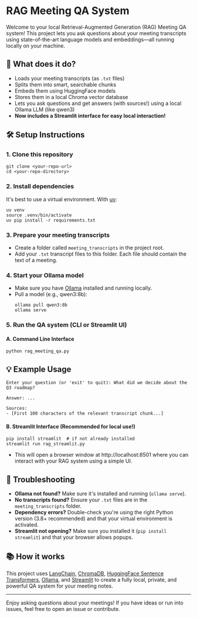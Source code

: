 # RAG Meeting QA System

Welcome to your local Retrieval-Augmented Generation (RAG) Meeting QA system! This project lets you ask questions about your meeting transcripts using state-of-the-art language models and embeddings—all running locally on your machine.

## 🚀 What does it do?
- Loads your meeting transcripts (as `.txt` files)
- Splits them into smart, searchable chunks
- Embeds them using HuggingFace models
- Stores them in a local Chroma vector database
- Lets you ask questions and get answers (with sources!) using a local Ollama LLM (like qwen3)
- **Now includes a Streamlit interface for easy local interaction!**

## 🛠️ Setup Instructions

### 1. Clone this repository

```
git clone <your-repo-url>
cd <your-repo-directory>
```

### 2. Install dependencies

It's best to use a virtual environment. With [uv](https://github.com/astral-sh/uv):

```
uv venv
source .venv/bin/activate
uv pip install -r requirements.txt
```

### 3. Prepare your meeting transcripts
- Create a folder called `meeting_transcripts` in the project root.
- Add your `.txt` transcript files to this folder. Each file should contain the text of a meeting.

### 4. Start your Ollama model
- Make sure you have [Ollama](https://ollama.com/) installed and running locally.
- Pull a model (e.g., qwen3:8b):
  ```
  ollama pull qwen3:8b
  ollama serve
  ```

### 5. Run the QA system (CLI or Streamlit UI)

#### **A. Command Line Interface**
```
python rag_meeting_qa.py

```
## 💡 Example Usage
```
Enter your question (or 'exit' to quit): What did we decide about the Q3 roadmap?

Answer: ...

Sources:
- [First 100 characters of the relevant transcript chunk...]

```
#### **B. Streamlit Interface (Recommended for local use!)**

```
pip install streamlit  # if not already installed
streamlit run rag_streamlit.py
```
- This will open a browser window at http://localhost:8501 where you can interact with your RAG system using a simple UI.


## 🧩 Troubleshooting
- **Ollama not found?** Make sure it's installed and running (`ollama serve`).
- **No transcripts found?** Ensure your `.txt` files are in the `meeting_transcripts` folder.
- **Dependency errors?** Double-check you're using the right Python version (3.8+ recommended) and that your virtual environment is activated.
- **Streamlit not opening?** Make sure you installed it (`pip install streamlit`) and that your browser allows popups.

## 📚 How it works
This project uses [LangChain](https://python.langchain.com/), [ChromaDB](https://www.trychroma.com/), [HuggingFace Sentence Transformers](https://www.sbert.net/), [Ollama](https://ollama.com/), and [Streamlit](https://streamlit.io/) to create a fully local, private, and powerful QA system for your meeting notes.

---

Enjoy asking questions about your meetings! If you have ideas or run into issues, feel free to open an issue or contribute. 
